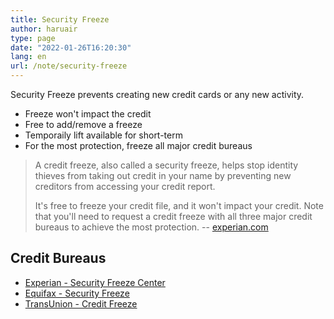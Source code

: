 ```yaml
---
title: Security Freeze
author: haruair
type: page
date: "2022-01-26T16:20:30"
lang: en
url: /note/security-freeze
---
```


Security Freeze prevents creating new credit cards or any new activity.

- Freeze won't impact the credit
- Free to add/remove a freeze
- Temporaily lift available for short-term
- For the most protection, freeze all major credit bureaus

> A credit freeze, also called a security freeze, helps stop identity thieves from taking out credit in your name by preventing new creditors from accessing your credit report.
>
> It's free to freeze your credit file, and it won't impact your credit. Note that you'll need to request a credit freeze with all three major credit bureaus to achieve the most protection. -- [experian.com](https://www.experian.com/blogs/ask-experian/lifting-credit-freeze-to-apply-for-credit/)

## Credit Bureaus

- [Experian - Security Freeze Center](https://www.experian.com/freeze/center.html)
- [Equifax - Security Freeze](https://www.equifax.com/personal/credit-report-services/credit-freeze/)
- [TransUnion - Credit Freeze](https://www.transunion.com/credit-freeze)
